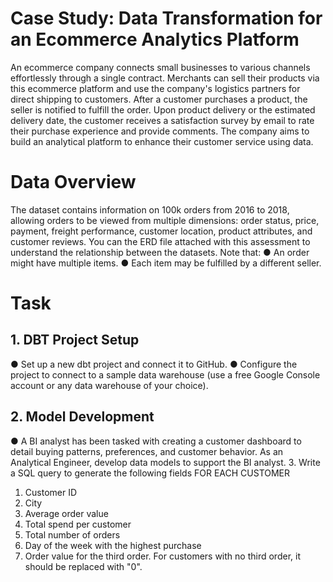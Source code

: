 # Case Study: Data Transformation for an Ecommerce Analytics Platform


An ecommerce company connects small businesses to various channels effortlessly through
a single contract. Merchants can sell their products via this ecommerce platform and use the
company's logistics partners for direct shipping to customers. After a customer purchases a
product, the seller is notified to fulfill the order. Upon product delivery or the estimated
delivery date, the customer receives a satisfaction survey by email to rate their purchase
experience and provide comments. The company aims to build an analytical platform to
enhance their customer service using data.

# Data Overview
The dataset contains information on 100k orders from 2016 to 2018, allowing orders to be
viewed from multiple dimensions: order status, price, payment, freight performance,
customer location, product attributes, and customer reviews. You can the ERD file attached
with this assessment to understand the relationship between the datasets. Note that:
● An order might have multiple items.
● Each item may be fulfilled by a different seller.

# Task
## 1. DBT Project Setup
● Set up a new dbt project and connect it to GitHub.
● Configure the project to connect to a sample data warehouse (use a free Google
Console account or any data warehouse of your choice).

## 2. Model Development
● A BI analyst has been tasked with creating a customer dashboard to detail buying
patterns, preferences, and customer behavior. As an Analytical Engineer, develop
data models to support the BI analyst.
3. Write a SQL query to generate the following fields FOR EACH CUSTOMER
1. Customer ID
2. City
3. Average order value
4. Total spend per customer
5. Total number of orders
6. Day of the week with the highest purchase
7. Order value for the third order. For customers with no third order, it should be
replaced with "0".
